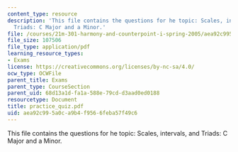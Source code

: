 ```yaml
---
content_type: resource
description: 'This file contains the questions for he topic: Scales, intervals, and
  Triads: C Major and a Minor.'
file: /courses/21m-301-harmony-and-counterpoint-i-spring-2005/aea92c995a0ca9b4f9566feba57f49c6_practice_quiz.pdf
file_size: 107506
file_type: application/pdf
learning_resource_types:
- Exams
license: https://creativecommons.org/licenses/by-nc-sa/4.0/
ocw_type: OCWFile
parent_title: Exams
parent_type: CourseSection
parent_uid: 68d13a1d-fa1a-588e-79cd-d3aad0ed0188
resourcetype: Document
title: practice_quiz.pdf
uid: aea92c99-5a0c-a9b4-f956-6feba57f49c6
---
```

This file contains the questions for he topic: Scales, intervals, and Triads: C Major and a Minor.